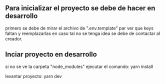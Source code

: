 ## Para inicializar el proyecto se debe de hacer en desarrollo
primero se debe de mirar el archivo de ".env.template" par ver que keys faltan y reemplazarlas en caso tal no se tenga idea se debe de contactar al creador.

## Inciar proyecto en desarrollo

si no se ve la carpeta "node_modules" ejecutar el comando: yarn install

levantar proyecto: yarn dev

